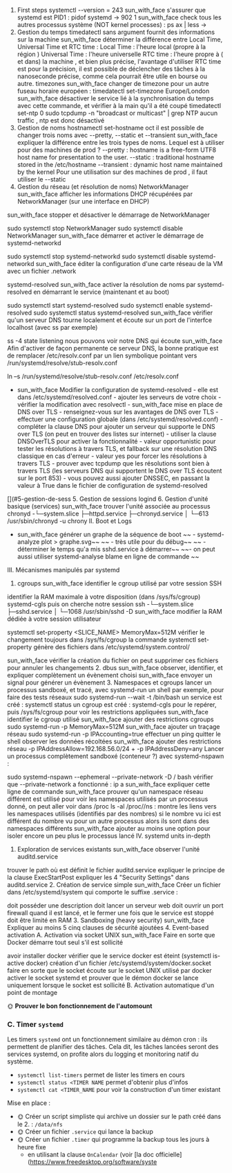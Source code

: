 1. First steps
systemctl --version = 243
sun_with_face s'assurer que systemd est PID1 :
pidof systemd -> 902 1
sun_with_face check tous les autres processus système (NOT kernel processes) :
ps ax | less ->
2. Gestion du temps
timedatectl sans argument fournit des informations sur la machine
sun_with_face déterminer la différence entre Local Time, Universal Time et RTC time :
Local Time : l'heure local (propre à la région )
Universal Time : l'heure universelle
RTC time : l'heure propre à ( et dans) la machine , et bien plus précise,
l'avantage d'utiliser RTC time est pour la précision, il est possible de déclencher des tâches à la nanoseconde précise, comme cela pourrait être utile en bourse ou autre.
timezones
sun_with_face changer de timezone pour un autre fuseau horaire européen :
timedatectl set-timezone Europe/London
sun_with_face désactiver le service lié à la synchronisation du temps avec cette commande, et vérifier à la main qu'il a été coupé
timedatectl set-ntp 0
sudo tcpdump -n "broadcast or multicast" | grep NTP
aucun traffic , ntp est donc désactivé
3. Gestion de noms
hostnamectl set-hostname oct
il est possible de changer trois noms avec --pretty, --static et --transient
sun_with_face expliquer la différence entre les trois types de noms. Lequel est à utiliser pour des machines de prod ?
--pretty : hostname is a free-form UTF8 host name for presentation to the user.
--static : traditional hostname stored in the /etc/hostname
--transient : dynamic host name maintained by the kernel
Pour une utilisation sur des machines de prod , il faut utiliser le --static
4. Gestion du réseau (et résolution de noms)
NetworkManager
sun_with_face afficher les informations DHCP récupérées par NetworkManager (sur une interface en DHCP)

sun_with_face stopper et désactiver le démarrage de NetworkManager

sudo systemctl stop NetworkManager
sudo systemctl disable NetworkManager
sun_with_face démarrer et activer le démarrage de systemd-networkd

sudo systemctl stop systemd-networkd
sudo systemctl disable systemd-networkd
sun_with_face éditer la configuration d'une carte réseau de la VM avec un fichier .network

systemd-resolved
sun_with_face activer la résolution de noms par systemd-resolved en démarrant le service (maintenant et au boot)

sudo systemctl start systemd-resolved
sudo systemctl enable systemd-resolved
sudo systemctl status systemd-resolved
sun_with_face vérifier qu'un serveur DNS tourne localement et écoute sur un port de l'interfce localhost (avec ss par exemple)

ss -4 state listening
nous pouvons voir notre DNS qui écoute
sun_with_face Afin d'activer de façon permanente ce serveur DNS, la bonne pratique est de remplacer /etc/resolv.conf par un lien symbolique pointant vers /run/systemd/resolve/stub-resolv.conf

ln –s /run/systemd/resolve/stub-resolv.conf /etc/resolv.conf
- sun_with_face Modifier la configuration de systemd-resolved - elle est dans /etc/systemd/resolved.conf - ajouter les serveurs de votre choix - vérifier la modification avec resolvectl - sun_with_face mise en place de DNS over TLS - renseignez-vous sur les avantages de DNS over TLS - effectuer une configuration globale (dans /etc/systemd/resolved.conf) - compléter la clause DNS pour ajouter un serveur qui supporte le DNS over TLS (on peut en trouver des listes sur internet) - utiliser la clause DNSOverTLS pour activer la fonctionnalité - valeur opportunistic pour tester les résolutions à travers TLS, et fallback sur une résolution DNS classique en cas d'erreur - valeur yes pour forcer les résolutions à travers TLS - prouver avec tcpdump que les résolutions sont bien à travers TLS (les serveurs DNS qui supportent le DNS over TLS écoutent sur le port 853) - vous pouvez aussi ajouter DNSSEC, en passant la valeur à True dans le fichier de configuration de systemd-resolved

[](#5-gestion-de-sess
5. Gestion de sessions logind
6. Gestion d'unité basique (services)
sun_with_face trouver l'unité associée au processus chronyd -└─system.slice ├─httpd.service ├─chronyd.service │ └─613 /usr/sbin/chronyd -u chrony
II. Boot et Logs
- sun_with_face générer un graphe de la séquence de boot ~~ - systemd-analyze plot > graphe.svg~~ ~~ - très utile pour du débug~~ ~~ - déterminer le temps qu'a mis sshd.service à démarrer~~ ~~- on peut aussi utiliser systemd-analyse blame en ligne de commande ~~

III. Mécanismes manipulés par systemd
1. cgroups
sun_with_face identifier le cgroup utilisé par votre session SSH

identifier la RAM maximale à votre disposition (dans /sys/fs/cgroup)
systemd-cgls puis on cherche notre session ssh -└─system.slice
├─sshd.service
│ └─1068 /usr/sbin/sshd -D
sun_with_face modifier la RAM dédiée à votre session utilisateur

systemctl set-property <SLICE_NAME> MemoryMax=512M
vérifier le changement
toujours dans /sys/fs/cgroup
la commande systemctl set-property génère des fichiers dans /etc/systemd/system.control/

sun_with_face vérifier la création du fichier
on peut supprimer ces fichiers pour annuler les changements
2. dbus
sun_with_face observer, identifier, et expliquer complètement un évènement choisi
sun_with_face envoyer un signal pour générer un évènement
3. Namespaces et cgroups
lancer un processus sandboxé, et tracé, avec systemd-run
un shell par exemple, pour faire des tests réseaux sudo systemd-run --wait -t /bin/bash
un service est créé : systemctl status <NAME>
un cgroup est créé : systemd-cgls pour le repérer, puis /sys/fs/cgroup pour voir les restrictions appliquées
sun_with_face identifier le cgroup utilisé
sun_with_face ajouter des restrictions cgroups
sudo systemd-run -p MemoryMax=512M <PROCESS>
sun_with_face ajouter un traçage réseau
sudo systemd-run -p IPAccounting=true <PROCESS>
effectuer un ping
quitter le shell
observer les données récoltées
sun_with_face ajouter des restrictions réseau
-p IPAddressAllow=192.168.56.0/24 + -p IPAddressDeny=any
Lancer un processus complètement sandboxé (conteneur ?) avec systemd-nspawn :

sudo systemd-nspawn --ephemeral --private-network -D / bash
vérifier que --private-network a fonctionné : ip a
sun_with_face expliquer cette ligne de commande
sun_with_face prouver qu'un namespace réseau différent est utilisé
pour voir les namespaces utilisés par un processus donné, on peut aller voir dans /proc
ls -al /proc/<PID>/ns : montre les liens vers les namespaces utilisés (identifiés par des nombres)
si le nombre vu ici est différent du nombre vu pour un autre processus alors ils sont dans des namespaces différents
sun_with_face ajouter au moins une option pour isoler encore un peu plus le processus lancé
IV. systemd units in-depth
1. Exploration de services existants
sun_with_face observer l'unité auditd.service

trouver le path où est définit le fichier auditd.service
expliquer le principe de la clause ExecStartPost
expliquer les 4 "Security Settings" dans auditd.service
2. Création de service simple
sun_with_face Créer un fichier dans /etc/systemd/system qui comporte le suffixe .service :

doit posséder une description
doit lancer un serveur web
doit ouvrir un port firewall quand il est lancé, et le fermer une fois que le service est stoppé
doit être limité en RAM
3. Sandboxing (heavy security)
sun_with_face Expliquer au moins 5 cinq clauses de sécurité ajoutées
4. Event-based activation
A. Activation via socket UNIX
sun_with_face Faire en sorte que Docker démarre tout seul s'il est sollicité

avoir installer docker
vérifier que le service docker est éteint (systemctl is-active docker)
création d'un fichier /etc/systemd/system/docker.socket
faire en sorte que le socket écoute sur le socket UNIX utilisé par docker
activer le socket systemd et prouver que le démon docker se lance uniquement lorsque le socket est sollicité
B. Activation automatique d'un point de montage

🌞 **Prouver le bon fonctionnement de l'automount**

### [](#c-timer-systemd)C. Timer `systemd`

Les timers `systemd` ont un fonctionnement similaire au démon cron : ils permettent de planifier des tâches. Cela dit, les tâches lancées seront des services systemd, on profite alors du logging et monitoring natif du système.

-   `systemctl list-timers` permet de lister les timers en cours
-   `systemctl status <TIMER NAME` permet d'obtenir plus d'infos
-   `systemctl cat <TIMER_NAME` pour voir la construction d'un timer existant

Mise en place :

-   🌞 Créer un script simpliste qui archive un dossier sur le path créé dans le 2. : `/data/nfs`
-   🌞 Créer un fichier `.service` qui lance la backup
-   🌞 Créer un fichier `.timer` qui programme la backup tous les jours à heure fixe
    -   en utilisant la clause `OnCalendar` (voir [la doc officielle](https://www.freedesktop.org/software/syste
